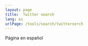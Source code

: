 ```yaml
---
layout: page
title:  Twitter search
lang: es
urlPage: /tools/search/twitterserch
---
```



Página en español